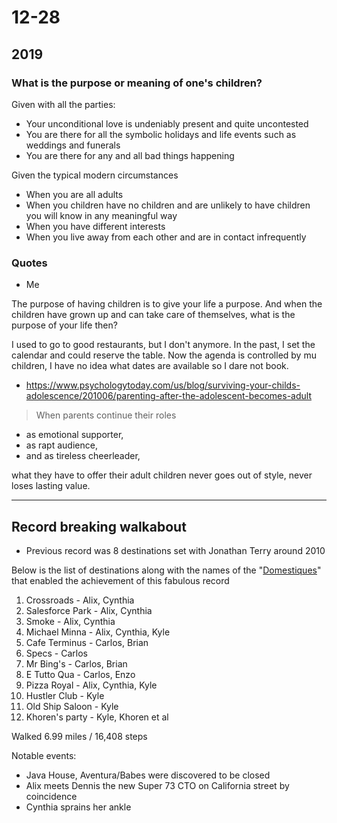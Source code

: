 <h1>12-28</h1>

<h2>2019</h2>

### What is the purpose or meaning of one's children?

Given with all the parties:

* Your unconditional love is undeniably present and quite uncontested
* You are there for all the symbolic holidays and life events such as weddings and funerals
* You are there for any and all bad things happening

Given the typical modern circumstances

* When you are all adults
* When you children have no children and are unlikely to have children you will know in any meaningful way
* When you have different interests
* When you live away from each other and are in contact infrequently

### Quotes

* Me

The purpose of having children is to give your life a purpose. And when the children have grown up and can take care of themselves, what is the purpose of your life then?

I used to go to good restaurants, but I don't anymore. In the past, I set the calendar and could reserve the table. Now the agenda is controlled by mu children, I have no idea what dates are available so I dare not book.

* https://www.psychologytoday.com/us/blog/surviving-your-childs-adolescence/201006/parenting-after-the-adolescent-becomes-adult

> When parents continue their roles
* as emotional supporter,
* as rapt audience,
* and as tireless cheerleader,

what they have to offer their adult children never goes out of style, never loses lasting value.

***
## Record breaking walkabout

- Previous record was 8 destinations set with Jonathan Terry around 2010

Below is the list of destinations along with the names of the "[Domestiques]( https://en.wikipedia.org/wiki/Domestique)" that enabled the achievement of this fabulous record

1. Crossroads - Alix, Cynthia
2. Salesforce Park - Alix, Cynthia
3. Smoke - Alix, Cynthia
4. Michael Minna -  Alix, Cynthia, Kyle
5. Cafe Terminus -  Carlos, Brian
6. Specs - Carlos
7. Mr Bing's - Carlos, Brian
8. E Tutto Qua - Carlos, Enzo
9. Pizza Royal - Alix, Cynthia, Kyle
10. Hustler Club - Kyle
11. Old Ship Saloon - Kyle
12. Khoren's party - Kyle, Khoren et al

Walked 6.99 miles / 16,408 steps

Notable events:

* Java House, Aventura/Babes were discovered to be closed
* Alix meets Dennis the new Super 73 CTO on California street by coincidence
* Cynthia sprains her ankle
